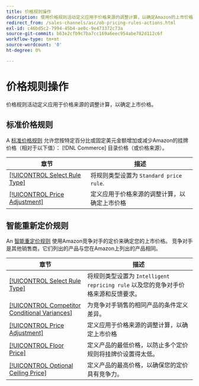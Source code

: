 ```yaml
---
title: 价格规则操作
description: 使用价格规则活动定义应用于价格来源的调整计算，以确定Amazon的上市价格。
redirect_from: /sales-channels/asc/ob-pricing-rules-actions.html
exl-id: c46bd5c2-7994-45b4-ae0c-9e473372c73a
source-git-commit: b63e2cfb9c7ba7cc169a6eec954abe782d112c6f
workflow-type: tm+mt
source-wordcount: '0'
ht-degree: 0%

---
```


# 价格规则操作

价格规则活动定义应用于价格来源的调整计算，以确定上市价格。

## 标准价格规则

A [标准价格规则](./standard-price-rules.md) 允许您按特定百分比或固定美元金额增加或减少Amazon的挂牌价格（相对于以下值）： [!DNL Commerce] 目录价格（或价格来源）。

| 章节 | 描述 |
|--- |--- |
| [[!UICONTROL Select Rule Type]](./standard-price-rules.md) | 将规则类型设置为 `Standard price rule`. |
| [[!UICONTROL Price Adjustment]](./standard-price-rules.md) | 定义应用于价格来源的调整计算，以确定上市价格 |

## 智能重新定价规则

An [智能重定价规则](./intelligent-repricing-rules.md) 使用Amazon竞争对手的定价来确定您的上市价格。 竞争对手是其他销售商，它们列出的产品与您在Amazon上列出的产品相同。

| 章节 | 描述 |
|--- |--- |
| [[!UICONTROL Select Rule Type]](./intelligent-repricing-rules.md) | 将规则类型设置为 `Intelligent repricing rule` 以及您的竞争对手价格来源和反馈要求。 |
| [[!UICONTROL Competitor Conditional Variances]](./competitor-conditional-variances.md) | 为竞争对手销售的相同产品的条件定义差异。 |
| [[!UICONTROL Price Adjustment]](./price-adjustment.md) | 定义应用于价格来源的调整计算，以确定上市价格 |
| [[!UICONTROL Floor Price]](./floor-price.md) | 定义产品的最低价格，以防止多个定价规则将挂牌价设置得太低。 |
| [[!UICONTROL Optional Ceiling Price]](./optional-ceiling-price.md) | 定义产品的最高价格，以确保您的定价具有竞争力。 |
